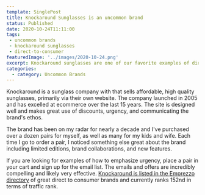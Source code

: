 ```yaml
---
template: SinglePost
title: Knockaround Sunglasses is an uncommon brand
status: Published
date: 2020-10-24T11:11:00
tags:
 - uncommon brands
 - knockaround sunglasses
 - direct-to-consumer
featuredImage: '../images/2020-10-24.png'
excerpt: Knockaround sunglasses are one of our favorite examples of direct-to-consumer brands. If you are looking for examples of how to emphasize urgency, place a pair in your cart and sign up for the email list. The emails and offers are incredibly compelling and likely very effective.
categories:
  - category: Uncommon Brands
---
```

Knockaround is a sunglass company with that sells affordable, high quality sunglasses, primarily via their own website. The company launched in 2005 and has excelled at ecommerce over the last 15 years. The site is designed well and makes great use of discounts, urgency, and communicating the brand's ethos.

The brand has been on my radar for nearly a decade and I've purchased over a dozen pairs for myself, as well as many for my kids and wife. Each time I go to order a pair, I noticed something else great about the brand including limited editions, brand collaborations, and new features.

If you are looking for examples of how to emphasize urgency, place a pair in your cart and sign up for the email list. The emails and offers are incredibly compelling and likely very effective. [Knockaround is listed in the Emprezzo directory](https://emprezzo.com/shops/knockaround/) of great direct to consumer brands and currently ranks 152nd in terms of traffic rank.
